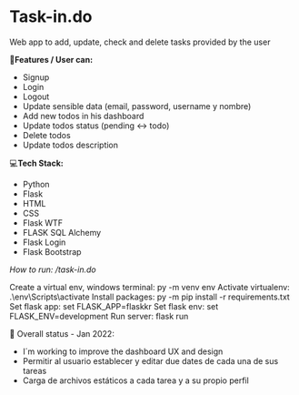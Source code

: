 # Task-in.do

Web app to add, update, check and delete tasks provided by the user

📍**Features / User can:**

- Signup
- Login
- Logout
- Update sensible data (email, password, username y nombre)
- Add new todos in his dashboard
- Update todos status (pending <-> todo)
- Delete todos
- Update todos description

💻**Tech Stack:**

- Python
- Flask
- HTML
- CSS
- Flask WTF
- FLASK SQL Alchemy
- Flask Login
- Flask Bootstrap


*How to run: /task-in.do*

Create a virtual env, windows terminal: py -m venv env
Activate virtualenv: .\env\Scripts\activate
Install packages: py -m pip install -r requirements.txt
Set flask app: set FLASK_APP=flaskkr
Set flask env: set FLASK_ENV=development
Run server: flask run


📌 Overall status - Jan 2022:

- I´m working to improve the dashboard UX and design
- Permitir al usuario establecer y editar due dates de cada una de sus tareas
- Carga de archivos estáticos a cada tarea y a su propio perfil
